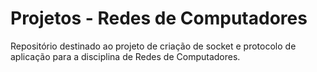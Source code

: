 # Projetos - Redes de Computadores

Repositório destinado ao projeto de criação de socket e protocolo de aplicação para a disciplina de Redes de Computadores.